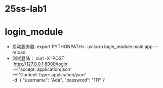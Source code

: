# 25ss-lab1
# login_module
- 启动服务器:
    export PYTHONPATH=.
uvicorn login_module.main:app --reload
- 测试登陆：
    curl -X 'POST' \
  'http://127.0.0.1:8000/login' \
  -H 'accept: application/json' \
  -H 'Content-Type: application/json' \
  -d '{
  "username": "Ada",
  "password": "111"
}'
